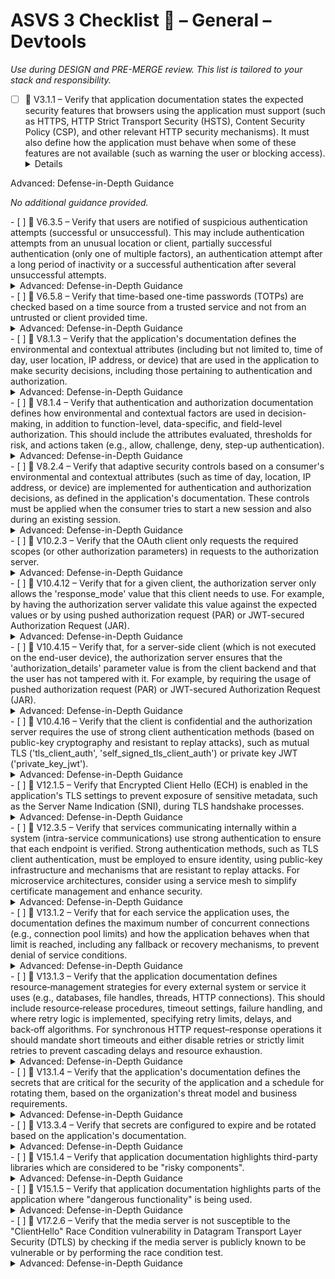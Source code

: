 # ASVS 3 Checklist 🔴 – General – Devtools

_Use during DESIGN and PRE-MERGE review. This list is tailored to your stack and responsibility._

- [ ] 🔴 V3.1.1 – Verify that application documentation states the expected security features that browsers using the application must support (such as HTTPS, HTTP Strict Transport Security (HSTS), Content Security Policy (CSP), and other relevant HTTP security mechanisms). It must also define how the application must behave when some of these features are not available (such as warning the user or blocking access).
  <details>
<summary>Advanced: Defense-in-Depth Guidance</summary>

_No additional guidance provided._

</details>
- [ ] 🔴 V6.3.5 – Verify that users are notified of suspicious authentication attempts (successful or unsuccessful). This may include authentication attempts from an unusual location or client, partially successful authentication (only one of multiple factors), an authentication attempt after a long period of inactivity or a successful authentication after several unsuccessful attempts.
  <details>
<summary>Advanced: Defense-in-Depth Guidance</summary>

_No additional guidance provided._

</details>
- [ ] 🔴 V6.5.8 – Verify that time-based one-time passwords (TOTPs) are checked based on a time source from a trusted service and not from an untrusted or client provided time.
  <details>
<summary>Advanced: Defense-in-Depth Guidance</summary>

_No additional guidance provided._

</details>
- [ ] 🔴 V8.1.3 – Verify that the application's documentation defines the environmental and contextual attributes (including but not limited to, time of day, user location, IP address, or device) that are used in the application to make security decisions, including those pertaining to authentication and authorization.
  <details>
<summary>Advanced: Defense-in-Depth Guidance</summary>

_No additional guidance provided._

</details>
- [ ] 🔴 V8.1.4 – Verify that authentication and authorization documentation defines how environmental and contextual factors are used in decision-making, in addition to function-level, data-specific, and field-level authorization. This should include the attributes evaluated, thresholds for risk, and actions taken (e.g., allow, challenge, deny, step-up authentication).
  <details>
<summary>Advanced: Defense-in-Depth Guidance</summary>

_No additional guidance provided._

</details>
- [ ] 🔴 V8.2.4 – Verify that adaptive security controls based on a consumer's environmental and contextual attributes (such as time of day, location, IP address, or device) are implemented for authentication and authorization decisions, as defined in the application's documentation. These controls must be applied when the consumer tries to start a new session and also during an existing session.
  <details>
<summary>Advanced: Defense-in-Depth Guidance</summary>

_No additional guidance provided._

</details>
- [ ] 🔴 V10.2.3 – Verify that the OAuth client only requests the required scopes (or other authorization parameters) in requests to the authorization server.
  <details>
<summary>Advanced: Defense-in-Depth Guidance</summary>

_No additional guidance provided._

</details>
- [ ] 🔴 V10.4.12 – Verify that for a given client, the authorization server only allows the 'response_mode' value that this client needs to use. For example, by having the authorization server validate this value against the expected values or by using pushed authorization request (PAR) or JWT-secured Authorization Request (JAR).
  <details>
<summary>Advanced: Defense-in-Depth Guidance</summary>

_No additional guidance provided._

</details>
- [ ] 🔴 V10.4.15 – Verify that, for a server-side client (which is not executed on the end-user device), the authorization server ensures that the 'authorization_details' parameter value is from the client backend and that the user has not tampered with it. For example, by requiring the usage of pushed authorization request (PAR) or JWT-secured Authorization Request (JAR).
  <details>
<summary>Advanced: Defense-in-Depth Guidance</summary>

_No additional guidance provided._

</details>
- [ ] 🔴 V10.4.16 – Verify that the client is confidential and the authorization server requires the use of strong client authentication methods (based on public-key cryptography and resistant to replay attacks), such as mutual TLS ('tls_client_auth', 'self_signed_tls_client_auth') or private key JWT ('private_key_jwt').
  <details>
<summary>Advanced: Defense-in-Depth Guidance</summary>

_No additional guidance provided._

</details>
- [ ] 🔴 V12.1.5 – Verify that Encrypted Client Hello (ECH) is enabled in the application's TLS settings to prevent exposure of sensitive metadata, such as the Server Name Indication (SNI), during TLS handshake processes.
  <details>
<summary>Advanced: Defense-in-Depth Guidance</summary>

_No additional guidance provided._

</details>
- [ ] 🔴 V12.3.5 – Verify that services communicating internally within a system (intra-service communications) use strong authentication to ensure that each endpoint is verified. Strong authentication methods, such as TLS client authentication, must be employed to ensure identity, using public-key infrastructure and mechanisms that are resistant to replay attacks. For microservice architectures, consider using a service mesh to simplify certificate management and enhance security.
  <details>
<summary>Advanced: Defense-in-Depth Guidance</summary>

_No additional guidance provided._

</details>
- [ ] 🔴 V13.1.2 – Verify that for each service the application uses, the documentation defines the maximum number of concurrent connections (e.g., connection pool limits) and how the application behaves when that limit is reached, including any fallback or recovery mechanisms, to prevent denial of service conditions.
  <details>
<summary>Advanced: Defense-in-Depth Guidance</summary>

_No additional guidance provided._

</details>
- [ ] 🔴 V13.1.3 – Verify that the application documentation defines resource‑management strategies for every external system or service it uses (e.g., databases, file handles, threads, HTTP connections). This should include resource‑release procedures, timeout settings, failure handling, and where retry logic is implemented, specifying retry limits, delays, and back‑off algorithms. For synchronous HTTP request–response operations it should mandate short timeouts and either disable retries or strictly limit retries to prevent cascading delays and resource exhaustion.
  <details>
<summary>Advanced: Defense-in-Depth Guidance</summary>

_No additional guidance provided._

</details>
- [ ] 🔴 V13.1.4 – Verify that the application's documentation defines the secrets that are critical for the security of the application and a schedule for rotating them, based on the organization's threat model and business requirements.
  <details>
<summary>Advanced: Defense-in-Depth Guidance</summary>

_No additional guidance provided._

</details>
- [ ] 🔴 V13.3.4 – Verify that secrets are configured to expire and be rotated based on the application's documentation.
  <details>
<summary>Advanced: Defense-in-Depth Guidance</summary>

_No additional guidance provided._

</details>
- [ ] 🔴 V15.1.4 – Verify that application documentation highlights third-party libraries which are considered to be "risky components".
  <details>
<summary>Advanced: Defense-in-Depth Guidance</summary>

_No additional guidance provided._

</details>
- [ ] 🔴 V15.1.5 – Verify that application documentation highlights parts of the application where "dangerous functionality" is being used.
  <details>
<summary>Advanced: Defense-in-Depth Guidance</summary>

_No additional guidance provided._

</details>
- [ ] 🔴 V17.2.6 – Verify that the media server is not susceptible to the "ClientHello" Race Condition vulnerability in Datagram Transport Layer Security (DTLS) by checking if the media server is publicly known to be vulnerable or by performing the race condition test.
  <details>
<summary>Advanced: Defense-in-Depth Guidance</summary>

_No additional guidance provided._

</details>
